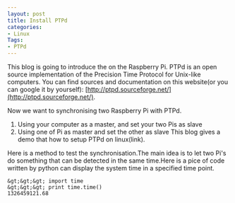 ```yaml
---
layout: post
title: Install PTPd
categories:
- Linux
Tags:
- PTPd
---
```

This blog is going to introduce the on the Raspberry Pi.
PTPd is an open source implementation of the Precision Time Protocol for Unix-like computers. You can find sources and documentation on this website(or you can google it by yourself): [http://ptpd.sourceforge.net/](http://ptpd.sourceforge.net/).

Now we want to synchronising two Raspberry Pi with PTPd.

1. Using your computer as a master, and set your two Pis as slave
2. Using one of Pi as master and set the other as slave
This blog gives a demo that how to setup PTPd on linux(link).

Here is a method to test the synchronisation.The main idea is to let two Pi's do something that can be detected in the same time.Here is a pice of code written by python can display the system time in a specified time point.

```
&gt;&gt;&gt; import time
&gt;&gt;&gt; print time.time()
1326459121.68
```